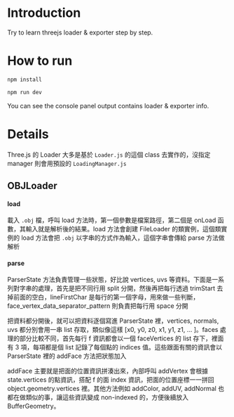 # Introduction

Try to learn threejs loader & exporter step by step.

# How to run

```bash
npm install
```

```bash
npm run dev
```

You can see the console panel output contains loader & exporter info.

# Details

Three.js 的 Loader 大多是基於 `Loader.js` 的這個 class 去實作的，沒指定 manager 則會用預設的 `LoadingManager.js`

## OBJLoader

#### load

載入 `.obj` 檔，呼叫 load 方法時，第一個參數是檔案路徑，第二個是 onLoad 函數，其輸入就是解析後的結果。load 方法會創建 FileLoader 的類實例，這個類實例的 load 方法會把 `.obj` 以字串的方式作為輸入，這個字串會傳給 parse 方法做解析

#### parse

ParserState 方法負責管理一些狀態，好比說 vertices, uvs 等資料。下面是一系列對字串的處理，首先是把不同行用 split 分開，然後再把每行透過 trimStart 去掉前面的空白，lineFirstChar 是每行的第一個字母，用來做一些判斷，face_vertex_data_separator_pattern 則負責把每行用 space 分開

把資料都分開後，就可以把資料逐個寫進 ParserState 裡，vertices, normals, uvs 都分別會用一串 list 存取，類似像這樣 [x0, y0, z0, x1, y1, z1, ... ]。faces 處理的部分比較不同，首先每行 f 資訊都會以一個 faceVertices 的 list 存下，裡面有 3 項，每項都是個 list 記錄了每個點的 indices 值。這些跟面有關的資訊會以 ParserState 裡的 addFace 方法把狀態加入

addFace 主要就是把面的位置資訊拼湊出來，內部呼叫 addVertex 會根據 state.vertices 的點資訊，搭配 f 的面 index 資訊，把面的位置座標一一拼回 object.geometry.vertices 裡。其他方法例如 addColor, addUV, addNormal 也都在做類似的事，讓這些資訊變成 non-indexed 的，方便後續放入 BufferGeometry。


